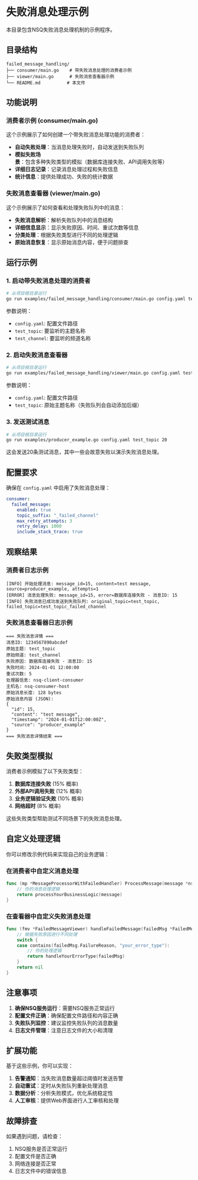 # 失败消息处理示例

本目录包含NSQ失败消息处理机制的示例程序。

## 目录结构

```
failed_message_handling/
├── consumer/main.go    # 带失败消息处理的消费者示例
├── viewer/main.go      # 失败消息查看器示例
└── README.md          # 本文件
```

## 功能说明

### 消费者示例 (consumer/main.go)

这个示例展示了如何创建一个带失败消息处理功能的消费者：

- **自动失败处理**：当消息处理失败时，自动发送到失败队列
- **模拟失败场景**：包含多种失败类型的模拟（数据库连接失败、API调用失败等）
- **详细日志记录**：记录消息处理过程和失败信息
- **统计信息**：提供处理成功、失败的统计数据

### 失败消息查看器 (viewer/main.go)

这个示例展示了如何查看和处理失败队列中的消息：

- **失败消息解析**：解析失败队列中的消息结构
- **详细信息显示**：显示失败原因、时间、重试次数等信息
- **分类处理**：根据失败类型进行不同的处理逻辑
- **原始消息恢复**：显示原始消息内容，便于问题排查

## 运行示例

### 1. 启动带失败消息处理的消费者

```bash
# 从项目根目录运行
go run examples/failed_message_handling/consumer/main.go config.yaml test_topic test_channel
```

参数说明：
- `config.yaml`: 配置文件路径
- `test_topic`: 要监听的主题名称
- `test_channel`: 要监听的频道名称

### 2. 启动失败消息查看器

```bash
# 从项目根目录运行
go run examples/failed_message_handling/viewer/main.go config.yaml test_topic
```

参数说明：
- `config.yaml`: 配置文件路径
- `test_topic`: 原始主题名称（失败队列会自动添加后缀）

### 3. 发送测试消息

```bash
# 从项目根目录运行
go run examples/producer_example.go config.yaml test_topic 20
```

这会发送20条测试消息，其中一些会故意失败以演示失败消息处理。

## 配置要求

确保在 `config.yaml` 中启用了失败消息处理：

```yaml
consumer:
  failed_message:
    enabled: true
    topic_suffix: "_failed_channel"
    max_retry_attempts: 3
    retry_delay: 1000
    include_stack_trace: true
```

## 观察结果

### 消费者日志示例

```
[INFO] 开始处理消息: message_id=15, content=test message, source=producer_example, attempts=1
[ERROR] 消息处理失败: message_id=15, error=数据库连接失败 - 消息ID: 15
[INFO] 失败消息已成功发送到失败队列: original_topic=test_topic, failed_topic=test_topic_failed_channel
```

### 失败消息查看器日志示例

```
=== 失败消息详情 ===
消息ID: 1234567890abcdef
原始主题: test_topic
原始频道: test_channel
失败原因: 数据库连接失败 - 消息ID: 15
失败时间: 2024-01-01 12:00:00
重试次数: 5
处理器信息: nsq-client-consumer
主机名: nsq-consumer-host
原始消息长度: 128 bytes
原始消息内容 (JSON):
{
  "id": 15,
  "content": "test message",
  "timestamp": "2024-01-01T12:00:00Z",
  "source": "producer_example"
}
=== 失败消息详情结束 ===
```

## 失败类型模拟

消费者示例模拟了以下失败类型：

1. **数据库连接失败** (15% 概率)
2. **外部API调用失败** (12% 概率)  
3. **业务逻辑验证失败** (10% 概率)
4. **网络超时** (8% 概率)

这些失败类型帮助测试不同场景下的失败消息处理。

## 自定义处理逻辑

你可以修改示例代码来实现自己的业务逻辑：

### 在消费者中自定义消息处理

```go
func (mp *MessageProcessorWithFailedHandler) ProcessMessage(message *nsq.Message) error {
    // 你的消息处理逻辑
    return processYourBusinessLogic(message)
}
```

### 在查看器中自定义失败消息处理

```go
func (fmv *FailedMessageViewer) handleFailedMessage(failedMsg *FailedMessage) error {
    // 根据失败原因进行不同处理
    switch {
    case contains(failedMsg.FailureReason, "your_error_type"):
        // 你的处理逻辑
        return handleYourErrorType(failedMsg)
    }
    return nil
}
```

## 注意事项

1. **确保NSQ服务运行**：需要NSQ服务正常运行
2. **配置文件正确**：确保配置文件路径和内容正确
3. **失败队列监控**：建议监控失败队列的消息数量
4. **日志文件管理**：注意日志文件的大小和清理

## 扩展功能

基于这些示例，你可以实现：

1. **告警通知**：当失败消息数量超过阈值时发送告警
2. **自动重试**：定时从失败队列重新处理消息
3. **数据分析**：分析失败模式，优化系统稳定性
4. **人工审核**：提供Web界面进行人工审核和处理

## 故障排查

如果遇到问题，请检查：

1. NSQ服务是否正常运行
2. 配置文件是否正确
3. 网络连接是否正常
4. 日志文件中的错误信息

